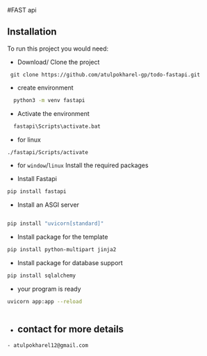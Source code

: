 #FAST api

## Installation

To run this project you would need:

- Download/ Clone the project

```git
 git clone https://github.com/atulpokharel-gp/todo-fastapi.git
```

- create environment
```bash
  python3 -m venv fastapi
```
- Activate the environment
```bash
  fastapi\Scripts\activate.bat
```
- for linux
```bash
./fastapi/Scripts/activate
```
- for ```window```/```linux```
 Install the required packages

- Install Fastapi
```bash
pip install fastapi
```
- Install an ASGI server
```bash

pip install "uvicorn[standard]"
```
- Install package for the template

```bash
pip install python-multipart jinja2
```
- Install package for database support

```bash
pip install sqlalchemy
```
- your program is  ready
```bash
uvicorn app:app --reload
```


```
```

- ## contact for more details
```
- atulpokharel12@gmail.com
```

